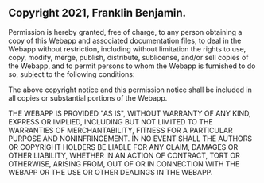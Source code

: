 ## Copyright 2021, Franklin Benjamin.

Permission is hereby granted, free of charge, to any person obtaining a copy of this Webapp and associated documentation files, to deal in the Webapp without restriction, including without limitation the rights to use, copy, modify, merge, publish, distribute, sublicense, and/or sell copies of the Webapp, and to permit persons to whom the Webapp is furnished to do so, subject to the following conditions:

The above copyright notice and this permission notice shall be included in all copies or substantial portions of the Webapp.

THE WEBAPP IS PROVIDED "AS IS", WITHOUT WARRANTY OF ANY KIND, EXPRESS OR IMPLIED, INCLUDING BUT NOT LIMITED TO THE WARRANTIES OF MERCHANTABILITY, FITNESS FOR A PARTICULAR PURPOSE AND NONINFRINGEMENT. IN NO EVENT SHALL THE AUTHORS OR COPYRIGHT HOLDERS BE LIABLE FOR ANY CLAIM, DAMAGES OR OTHER LIABILITY, WHETHER IN AN ACTION OF CONTRACT, TORT OR OTHERWISE, ARISING FROM, OUT OF OR IN CONNECTION WITH THE WEBAPP OR THE USE OR OTHER DEALINGS IN THE WEBAPP.
